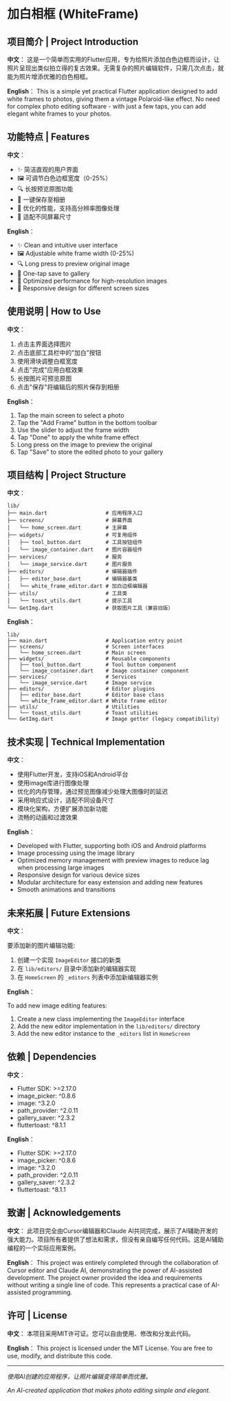 # 加白相框 (WhiteFrame)

## 项目简介 | Project Introduction

**中文**：
这是一个简单而实用的Flutter应用，专为给照片添加白色边框而设计，让照片呈现出类似拍立得的复古效果。无需复杂的照片编辑软件，只需几次点击，就能为照片增添优雅的白色相框。

**English**：
This is a simple yet practical Flutter application designed to add white frames to photos, giving them a vintage Polaroid-like effect. No need for complex photo editing software - with just a few taps, you can add elegant white frames to your photos.

## 功能特点 | Features

**中文**：

- ✨ 简洁直观的用户界面
- 🖼️ 可调节白色边框宽度（0-25%）
- 🔍 长按预览原图功能
- 💾 一键保存至相册
- 🚀 优化的性能，支持高分辨率图像处理
- 📱 适配不同屏幕尺寸

**English**：

- ✨ Clean and intuitive user interface
- 🖼️ Adjustable white frame width (0-25%)
- 🔍 Long press to preview original image
- 💾 One-tap save to gallery
- 🚀 Optimized performance for high-resolution images
- 📱 Responsive design for different screen sizes

## 使用说明 | How to Use

**中文**：

1. 点击主界面选择图片
2. 点击底部工具栏中的"加白"按钮
3. 使用滑块调整白框宽度
4. 点击"完成"应用白框效果
5. 长按图片可预览原图
6. 点击"保存"将编辑后的照片保存到相册

**English**：

1. Tap the main screen to select a photo
2. Tap the "Add Frame" button in the bottom toolbar
3. Use the slider to adjust the frame width
4. Tap "Done" to apply the white frame effect
5. Long press on the image to preview the original
6. Tap "Save" to store the edited photo to your gallery

## 项目结构 | Project Structure

**中文**：

```
lib/
├── main.dart                   # 应用程序入口
├── screens/                    # 屏幕界面
│   └── home_screen.dart        # 主屏幕
├── widgets/                    # 可复用组件
│   ├── tool_button.dart        # 工具按钮组件
│   └── image_container.dart    # 图片容器组件
├── services/                   # 服务
│   └── image_service.dart      # 图片服务
├── editors/                    # 编辑器插件
│   ├── editor_base.dart        # 编辑器基类
│   └── white_frame_editor.dart # 加白边框编辑器
├── utils/                      # 工具类
│   └── toast_utils.dart        # 提示工具
└── GetImg.dart                 # 获取图片工具（兼容旧版）
```

**English**：

```
lib/
├── main.dart                   # Application entry point
├── screens/                    # Screen interfaces
│   └── home_screen.dart        # Main screen
├── widgets/                    # Reusable components
│   ├── tool_button.dart        # Tool button component
│   └── image_container.dart    # Image container component
├── services/                   # Services
│   └── image_service.dart      # Image service
├── editors/                    # Editor plugins
│   ├── editor_base.dart        # Editor base class
│   └── white_frame_editor.dart # White frame editor
├── utils/                      # Utilities
│   └── toast_utils.dart        # Toast utilities
└── GetImg.dart                 # Image getter (legacy compatibility)
```

## 技术实现 | Technical Implementation

**中文**：

- 使用Flutter开发，支持iOS和Android平台
- 使用image库进行图像处理
- 优化的内存管理，通过预览图像减少处理大图像时的延迟
- 采用响应式设计，适配不同设备尺寸
- 模块化架构，方便扩展添加新功能
- 流畅的动画和过渡效果

**English**：

- Developed with Flutter, supporting both iOS and Android platforms
- Image processing using the image library
- Optimized memory management with preview images to reduce lag when processing large images
- Responsive design for various device sizes
- Modular architecture for easy extension and adding new features
- Smooth animations and transitions

## 未来拓展 | Future Extensions

**中文**：

要添加新的图片编辑功能:
1. 创建一个实现 `ImageEditor` 接口的新类
2. 在 `lib/editors/` 目录中添加新的编辑器实现
3. 在 `HomeScreen` 的 `_editors` 列表中添加新编辑器实例

**English**：

To add new image editing features:
1. Create a new class implementing the `ImageEditor` interface
2. Add the new editor implementation in the `lib/editors/` directory
3. Add the new editor instance to the `_editors` list in `HomeScreen`

## 依赖 | Dependencies

**中文**：

- Flutter SDK: >=2.17.0
- image_picker: ^0.8.6
- image: ^3.2.0
- path_provider: ^2.0.11
- gallery_saver: ^2.3.2
- fluttertoast: ^8.1.1

**English**：

- Flutter SDK: >=2.17.0
- image_picker: ^0.8.6
- image: ^3.2.0
- path_provider: ^2.0.11
- gallery_saver: ^2.3.2
- fluttertoast: ^8.1.1

## 致谢 | Acknowledgements

**中文**：
此项目完全由Cursor编辑器和Claude AI共同完成，展示了AI辅助开发的强大能力。项目所有者提供了想法和需求，但没有亲自编写任何代码。这是AI辅助编程的一个实际应用案例。

**English**：
This project was entirely completed through the collaboration of Cursor editor and Claude AI, demonstrating the power of AI-assisted development. The project owner provided the idea and requirements without writing a single line of code. This represents a practical case of AI-assisted programming.

## 许可 | License

**中文**：
本项目采用MIT许可证。您可以自由使用、修改和分发此代码。

**English**：
This project is licensed under the MIT License. You are free to use, modify, and distribute this code.

---

*使用AI创建的应用程序，让照片编辑变得简单而优雅。*

*An AI-created application that makes photo editing simple and elegant.*
